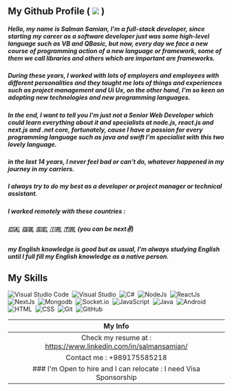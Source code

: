## My Github Profile (  ![](https://hit.yhype.me/github/profile?user_id=4800349) )

##### Hello, my name is Salman Samian, I'm a full-stack developer, since starting my career as a software developer just was some high-level language such as VB and QBasic, but now, every day we face a new course of programming action of a new language or framework, some of them we call libraries and others which are important are frameworks.

##### During these years, I worked with lots of employers and employees with different personalities and they taught me lots of things and experiences such as project management and Ui Ux, on the other hand, I'm so keen on adopting new technologies and new programming languages.

##### In the end, I want to tell you I'm just not a Senior Web Developer which could learn everything about it and specialists at node.js, react.js and next.js and .net core, fortunately, cause I have a passion for every programming language such as java and swift I'm specialist with this two lovely language. 

##### in the last 14 years, I never feel bad or can't do, whatever happened in my journey in my carriers.

##### I always try to do my best as a developer or project manager or technical assistant.

##### I worked remotely with these countries :
##### 🇨🇦, 🇬🇧, 🇸🇪, 🇮🇷, 🇹🇷, (you can be next✌)
##### my English knowledge is good but as usual, I'm always studying English until I full fill my English knowledge as a native person.   	



## My Skills

![Visual Studio Code](https://img.shields.io/badge/-Visual%20Studio%20Code-05122A?style=for-the-badge&logo=visual-studio-code&logoColor=007ACC)&nbsp;
![Visual Studio](https://img.shields.io/badge/-Visual%20Studio-05122A?style=for-the-badge&logo=visual-studio&logoColor=007ACC)&nbsp;
![C#](https://img.shields.io/badge/-CSharp-05122A?style=for-the-badge&logo=csharp)&nbsp;
![NodeJs](https://img.shields.io/badge/-NodeJs-05122A?style=for-the-badge&logo=node.js)&nbsp;
![ReactJs](https://img.shields.io/badge/-ReactJs-05122A?style=for-the-badge&logo=React)&nbsp;
![NextJs](https://img.shields.io/badge/-NextJs-05122A?style=for-the-badge&logo=Next.js)&nbsp;
![Mongodb](https://img.shields.io/badge/-Mongodb-05122A?style=for-the-badge&logo=Mongodb)&nbsp;
![Socket.io](https://img.shields.io/badge/-Socket.io-05122A?style=for-the-badge&logo=Socket.io)&nbsp;
![JavaScript](https://img.shields.io/badge/-JavaScript-05122A?style=for-the-badge&logo=javascript)&nbsp;
![Java](https://img.shields.io/badge/-Java-05122A?style=for-the-badge&logo=Java&logoColor=FFA518)&nbsp;
![Android](https://img.shields.io/badge/-Android-05122A?style=for-the-badge&logo=Android&logoColor=FFA518)&nbsp;
![HTML](https://img.shields.io/badge/-HTML-05122A?style=for-the-badge&logo=HTML5)&nbsp;
![CSS](https://img.shields.io/badge/-CSS-05122A?style=for-the-badge&logo=CSS3&logoColor=1572B6)&nbsp;
![Git](https://img.shields.io/badge/-Git-05122A?style=for-the-badge&logo=git)&nbsp;
![GitHub](https://img.shields.io/badge/-GitHub-05122A?style=for-the-badge&logo=github)&nbsp;






|My Info   	|
|:-:	|
|Check my resume at : https://www.linkedin.com/in/salmansamian/   	|
|Contact me : +989175585218   	|
| ### I'm Open to hire and I can relocate : I need Visa Sponsorship   	|
